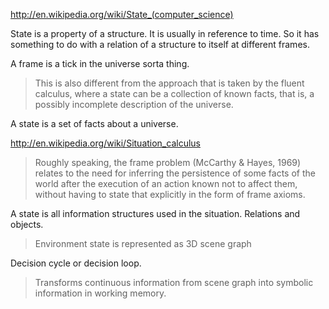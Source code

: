 
http://en.wikipedia.org/wiki/State_(computer_science)

State is a property of a structure. It is usually in reference to time. So it has something to do with a relation of a structure to itself at different frames.

A frame is a tick in the universe sorta thing.

> This is also different from the approach that is taken by the fluent calculus, where a state can be a collection of known facts, that is, a possibly incomplete description of the universe.

A state is a set of facts about a universe.

http://en.wikipedia.org/wiki/Situation_calculus

> Roughly speaking, the frame problem (McCarthy & Hayes, 1969) relates to the need for inferring the persistence of some facts of the world after the execution of an action known not to affect them, without having to state that explicitly in the form of frame axioms.

A state is all information structures used in the situation. Relations and objects.

> Environment state is represented as 3D scene graph

Decision cycle or decision loop.

> Transforms continuous information from scene graph into symbolic information in working memory.
